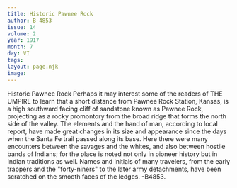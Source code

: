 ```yaml
---
title: Historic Pawnee Rock
author: B-4853
issue: 14
volume: 2
year: 1917
month: 7
day: VI
tags:
layout: page.njk
image:
---
```

Historic Pawnee Rock   Perhaps it may interest some of the readers of THE UMPIRE to learn that a short distance from Pawnee Rock Station, Kansas, is a high southward facing cliff of sandstone known as Pawnee Rock, projecting as a rocky promontory from the broad ridge that forms the north side of the valley. The elements and the hand of man, according to local report, have made great changes in its size and appearance since the days when the Santa Fe trail passed along its base. Here there were many encounters between the savages and the whites, and also between hostile bands of Indians; for the place is noted not only in pioneer history but in Indian traditions as well. Names and initials of many travelers, from the early trappers and the "forty-niners" to the later army detachments, have been scratched on the smooth faces of the ledges.   -B4853.   
